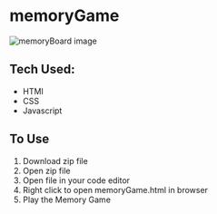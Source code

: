 # memoryGame

![memoryBoard image](image/memoryBoard.png)

## Tech Used:
- HTMl
- CSS
- Javascript

## To Use

1. Download zip file
2. Open zip file
3. Open file in your code editor
4. Right click to open memoryGame.html in browser
5. Play the Memory Game
